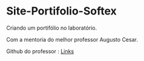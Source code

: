 # Site-Portifolio-Softex
Criando um portifólio no laboratório. 


Com a mentoria do melhor professor Augusto Cesar. 

Github do professor : [Links](https://github.com/augustocesarfmo)